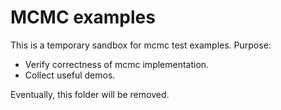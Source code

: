MCMC examples
=============

This is a temporary sandbox for mcmc test examples. Purpose:

* Verify correctness of mcmc implementation.
* Collect useful demos.

Eventually, this folder will be removed.
